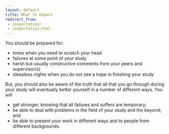 ```yaml
---
layout: default
title: What to Expect
redirect_from: 
 - /expectation/
 - /expectation.html
---
```


You should be prepared for:
- times when you need to scratch your head
- failures at some point of your study
- harsh but usually constructive comments from your peers and supervisor(s)
- sleepless nights when you do not see a hope in finishing your study

But, you should also be aware of the truth that all that you go through during your study will eventually better yourself in a number of different ways. You will 
- get stronger, knowing that all failures and suffers are temporary;
- be able to deal with problems in the field of your study and the beyond; and
- be able to present your work in different ways and to people from different backgrounds.
